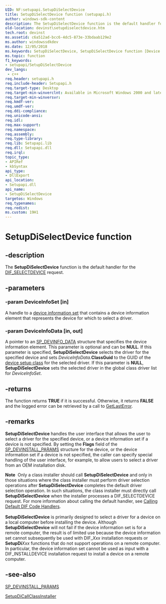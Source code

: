 ```yaml
---
UID: NF:setupapi.SetupDiSelectDevice
title: SetupDiSelectDevice function (setupapi.h)
author: windows-sdk-content
description: The SetupDiSelectDevice function is the default handler for the DIF_SELECTDEVICE request.
old-location: devinst\setupdiselectdevice.htm
tech.root: devinst
ms.assetid: c6a512ad-bcc6-4dc5-873e-33bdaab129e2
ms.author: windowssdkdev
ms.date: 12/05/2018
ms.keywords: SetupDiSelectDevice, SetupDiSelectDevice function [Device and Driver Installation], devinst.setupdiselectdevice, di-rtns_0cbab99d-4106-4e25-81fc-68034d9f464d.xml, setupapi/SetupDiSelectDevice
ms.topic: function
f1_keywords:
- setupapi/SetupDiSelectDevice
dev_langs:
 - c++
req.header: setupapi.h
req.include-header: Setupapi.h
req.target-type: Desktop
req.target-min-winverclnt: Available in Microsoft Windows 2000 and later versions of Windows.
req.target-min-winversvr: 
req.kmdf-ver: 
req.umdf-ver: 
req.ddi-compliance: 
req.unicode-ansi: 
req.idl: 
req.max-support: 
req.namespace: 
req.assembly: 
req.type-library: 
req.lib: Setupapi.lib
req.dll: Setupapi.dll
req.irql: 
topic_type:
- APIRef
- kbSyntax
api_type:
- DllExport
api_location:
- Setupapi.dll
api_name:
- SetupDiSelectDevice
targetos: Windows
req.typenames: 
req.redist: 
ms.custom: 19H1
---
```


# SetupDiSelectDevice function


## -description


The <b>SetupDiSelectDevice</b> function is the default handler for the <a href="https://docs.microsoft.com/windows-hardware/drivers/install/dif-selectdevice">DIF_SELECTDEVICE</a> request.


## -parameters




### -param DeviceInfoSet [in]

A handle to a <a href="https://docs.microsoft.com/windows-hardware/drivers/install/device-information-sets">device information set</a> that contains a device information element that represents the device for which to select a driver.


### -param DeviceInfoData [in, out]

A pointer to an <a href="https://docs.microsoft.com/windows/desktop/api/setupapi/ns-setupapi-sp_devinfo_data">SP_DEVINFO_DATA</a> structure that specifies the device information element. This parameter is optional and can be <b>NULL</b>. If this parameter is specified, <b>SetupDiSelectDevice</b> selects the driver for the specified device and sets <i>DeviceInfoData.</i><b>ClassGuid</b> to the GUID of the <a href="https://docs.microsoft.com/windows/desktop/api/setupapi/ns-setupapi-sp_devinfo_data">device setup class</a> for the selected driver. If this parameter is <b>NULL</b>, <b>SetupDiSelectDevice</b> sets the selected driver in the global class driver list for <i>DeviceInfoSet</i>.


## -returns



The function returns <b>TRUE</b> if it is successful. Otherwise, it returns <b>FALSE</b> and the logged error can be retrieved by a call to <a href="http://go.microsoft.com/fwlink/p/?linkid=169416">GetLastError</a>.




## -remarks



<b>SetupDiSelectDevice</b> handles the user interface that allows the user to select a driver for the specified device, or a device information set if a device is not specified. By setting the <b>Flags</b> field of the <a href="https://docs.microsoft.com/windows/desktop/api/setupapi/ns-setupapi-sp_devinstall_params_a">SP_DEVINSTALL_PARAMS</a> structure for the device, or the device information set if a device is not specified, the caller can specify special handling of the user interface, for example, to allow users to select a driver from an OEM installation disk. 

<div class="alert"><b>Note</b>  Only a class installer should call <b>SetupDiSelectDevice</b> and only in those situations where the class installer must perform driver selection operations after <b>SetupDiSelectDevice</b> completes the default driver selection operation. In such situations, the class installer must directly call <b>SetupDiSelectDevice</b> when the installer processes a DIF_SELECTDEVICE request. For more information about calling the default handler, see <a href="https://docs.microsoft.com/windows-hardware/drivers/install/calling-the-default-dif-code-handlers">Calling Default DIF Code Handlers</a>.</div>
<div> </div>
<b>SetupDiSelectDevice</b> is primarily designed to select a driver for a device on a local computer before installing the device. Although <b>SetupDiSelectDevice</b> will not fail if the device information set is for a remote computer, the result is of limited use because the device information set cannot subsequently be used with DIF_<i>Xxx</i> installation requests or <b>SetupDi</b><i>Xxx</i> functions that do not support operations on a remote computer. In particular, the device information set cannot be used as input with a DIF_INSTALLDEVICE installation request to install a device on a remote computer.




## -see-also




<a href="https://docs.microsoft.com/windows/desktop/api/setupapi/ns-setupapi-sp_devinstall_params_a">SP_DEVINSTALL_PARAMS</a>



<a href="https://docs.microsoft.com/windows/desktop/api/setupapi/nf-setupapi-setupdicallclassinstaller">SetupDiCallClassInstaller</a>
 

 

